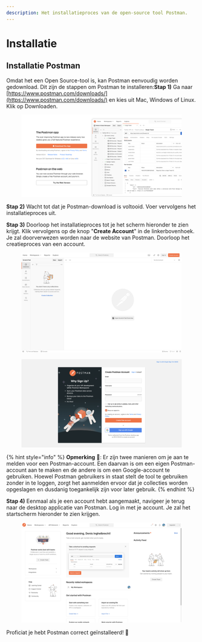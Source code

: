 ```yaml
---
description: Het installatieproces van de open-source tool Postman.
---
```


# Installatie

## **Installatie Postman**  <a href="#installatie-postman" id="installatie-postman"></a>

Omdat het een Open Source-tool is, kan Postman eenvoudig worden gedownload. Dit zijn de stappen om Postman te installeren:**Stap 1)** Ga naar [https://www.postman.com/downloads/](https://www.postman.com/downloads/) en kies uit Mac, Windows of Linux. Klik op Downloaden.

<figure><img src="../../.gitbook/assets/image (5) (1).png" alt=""><figcaption></figcaption></figure>

**Stap 2)** Wacht tot dat je Postman-download is voltooid. Voer vervolgens het installatieproces uit.

&#x20;**Stap 3)** Doorloop het installatieproces tot je het scherm hieronder te zien krijgt. Klik vervolgens op de knop "**Create Account**" in de linkerbovenhoek. Je zal doorverwezen worden naar de website van Postman. Doorloop het creatieproces van een account.

<figure><img src="../../.gitbook/assets/image (8).png" alt=""><figcaption></figcaption></figure>

<figure><img src="../../.gitbook/assets/image (17) (1).png" alt=""><figcaption></figcaption></figure>

{% hint style="info" %}
**Opmerking** :eyes:: Er zijn twee manieren om je aan te melden voor een Postman-account. Een daarvan is om een eigen Postman-account aan te maken en de andere is om een Google-account te gebruiken. Hoewel Postman gebruikers in staat stelt de tool te gebruiken zonder in te loggen, zorgt het aanmelden ervoor dat je collecties worden opgeslagen en dusdanig toegankelijk zijn voor later gebruik.
{% endhint %}

**Stap 4)** Eenmaal als je een account hebt aangemaakt, navigeer je terug naar de desktop applicatie van Postman. Log in met je account. Je zal het startscherm hieronder te zien krijgen.

<figure><img src="../../.gitbook/assets/image (12).png" alt=""><figcaption></figcaption></figure>

Proficiat je hebt Postman correct geïnstalleerd! :tada:
